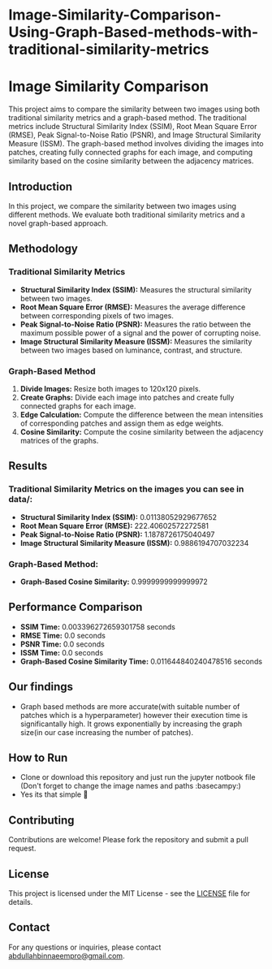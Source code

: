 # Image-Similarity-Comparison-Using-Graph-Based-methods-with-traditional-similarity-metrics

# Image Similarity Comparison

This project aims to compare the similarity between two images using both traditional similarity metrics and a graph-based method. The traditional metrics include Structural Similarity Index (SSIM), Root Mean Square Error (RMSE), Peak Signal-to-Noise Ratio (PSNR), and Image Structural Similarity Measure (ISSM). The graph-based method involves dividing the images into patches, creating fully connected graphs for each image, and computing similarity based on the cosine similarity between the adjacency matrices.

## Introduction

In this project, we compare the similarity between two images using different methods. We evaluate both traditional similarity metrics and a novel graph-based approach.

## Methodology

### Traditional Similarity Metrics
- **Structural Similarity Index (SSIM):** Measures the structural similarity between two images.
- **Root Mean Square Error (RMSE):** Measures the average difference between corresponding pixels of two images.
- **Peak Signal-to-Noise Ratio (PSNR):** Measures the ratio between the maximum possible power of a signal and the power of corrupting noise.
- **Image Structural Similarity Measure (ISSM):** Measures the similarity between two images based on luminance, contrast, and structure.

### Graph-Based Method
1. **Divide Images:** Resize both images to 120x120 pixels.
2. **Create Graphs:** Divide each image into patches and create fully connected graphs for each image.
3. **Edge Calculation:** Compute the difference between the mean intensities of corresponding patches and assign them as edge weights.
4. **Cosine Similarity:** Compute the cosine similarity between the adjacency matrices of the graphs.

## Results

### Traditional Similarity Metrics on the images you can see in data/:
- **Structural Similarity Index (SSIM):** 0.01138052929677652
- **Root Mean Square Error (RMSE):** 222.40602572272581
- **Peak Signal-to-Noise Ratio (PSNR):** 1.1878726175040497
- **Image Structural Similarity Measure (ISSM):** 0.9886194707032234

### Graph-Based Method:
- **Graph-Based Cosine Similarity:** 0.9999999999999972

## Performance Comparison

- **SSIM Time:** 0.003396272659301758 seconds
- **RMSE Time:** 0.0 seconds
- **PSNR Time:** 0.0 seconds
- **ISSM Time:** 0.0 seconds
- **Graph-Based Cosine Similarity Time:** 0.011644840240478516 seconds

  
## Our findings
- Graph based methods are more accurate(with suitable number of patches which is a hyperparameter) however their execution time is significantally high. It grows exponentially by increasing the graph size(in our case increasing the number of patches).

## How to Run
- Clone or download this repository and just run the jupyter notbook file (Don't forget to change the image names and paths :basecampy:)
- Yes its that simple 🧁




## Contributing

Contributions are welcome! Please fork the repository and submit a pull request.

## License


This project is licensed under the MIT License - see the [LICENSE](LICENSE) file for details.

## Contact
For any questions or inquiries, please contact abdullahbinnaeempro@gmail.com.

